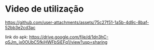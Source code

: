 # Video de utilização

https://github.com/user-attachments/assets/75c27f51-1a5b-4d9c-8baf-52bb3e2cd3ac

link do apk: https://drive.google.com/file/d/1dn3hC-qSJm_jx0OUbC5fkiHWFbSiEFq1/view?usp=sharing
